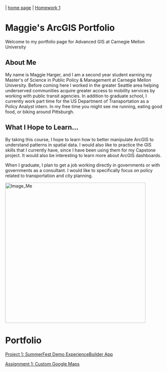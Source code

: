 | [home page](https://maggie0811.github.io/Advanced_GIS-/) | [Homework 1](hw1)

# Maggie's ArcGIS Portfolio 

Welcome to my portfolio page for Advanced GIS at Carnegie Mellon University

## About Me
My name is Maggie Harger, and I am a second year student earning my Master's of Science in Public Policy & Management at Carnegie Mellon University. Before coming here I worked in the greater Seattle area helping underserved communities acquire greater access to mobility services by working with public transit agencies. In addition to graduate school, I currently work part time for the US Department of Transportation as a Policy Analyst intern. In my free time you might see me running, eating good food, or biking around Pittsburgh.


## What I Hope to Learn...
By taking this course, I hope to learn how to better manipulate ArcGIS to understand patterns in spatial data. I would also like to practice the GIS skills that I currently have, since I have been using them for my Capstone project. It would also be interesting to learn more about ArcGIS dashboards.

When I graduate, I plan to get a job working directly in governments or with governments as a consultant. I would like to specifically focus on policy related to transportation and city planning. 

<img src="https://raw.githubusercontent.com/maggie0811/Advanced_GIS-/main/DSC03225%20(2).jpg" alt="Image_Me" width="450"/>


# Portfolio

[Project 1: SummerFest Demo ExperienceBuilder App](summerfest_demo)

[Assignment 1: Custom Google Maps](hw1)
